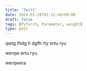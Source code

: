 ```yaml
---
title: 'Test1'
date: 2024-01-29T01:12:48+09:00
draft: false
tags: [PyTorch, Parameter, weight]
type: post
---
```


qwtg
fhdg
h
dgfh
rty
ertu
ryu

werqw
ertu
ryu

werqwera